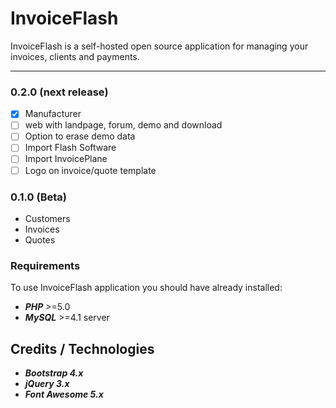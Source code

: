 # InvoiceFlash 

InvoiceFlash is a self-hosted open source application for managing your invoices, clients and payments.

---

### 0.2.0 (next release)

- [x] Manufacturer
- [ ] web with landpage, forum, demo and download
- [ ] Option to erase demo data
- [ ] Import Flash Software
- [ ] Import InvoicePlane
- [ ] Logo on invoice/quote template

### 0.1.0 (Beta)
- Customers
- Invoices
- Quotes

### Requirements
To use InvoiceFlash application you should have already installed:

*   **_PHP_** >=5.0 
*   **_MySQL_** >=4.1 server 

## Credits / Technologies

*   **_Bootstrap 4.x_**
*   **_jQuery 3.x_**
*   **_Font Awesome 5.x_**


